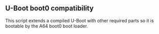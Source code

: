 ## U-Boot boot0 compatibility

This script extends a compiled U-Boot with other required parts so it is
bootable by the A64 boot0 boot loader.
